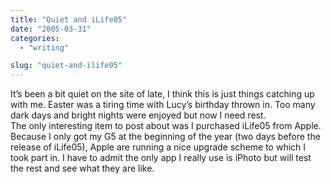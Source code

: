 ```yaml
---
title: "Quiet and iLife05"
date: "2005-03-31"
categories: 
  - "writing"

slug: "quiet-and-ilife05"
---
```


It’s been a bit quiet on the site of late, I think this is just things catching up with me. Easter was a tiring time with Lucy’s birthday thrown in. Too many dark days and bright nights were enjoyed but now I need rest.  
The only interesting item to post about was I purchased iLife05 from Apple. Because I only got my G5 at the beginning of the year (two days before the release of iLife05), Apple are running a nice upgrade scheme to which I took part in. I have to admit the only app I really use is iPhoto but will test the rest and see what they are like.
